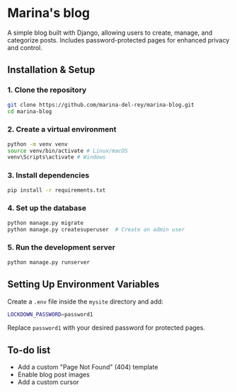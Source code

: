 # Marina's blog
A simple blog built with Django, allowing users to create, manage, and categorize posts. Includes password-protected pages for enhanced privacy and control.

## Installation & Setup
### 1. Clone the repository  
```bash
git clone https://github.com/marina-del-rey/marina-blog.git
cd marina-blog
```

### 2. Create a virtual environment
```bash
python -m venv venv
source venv/bin/activate # Linux/macOS
venv\Scripts\activate # Windows
```

### 3. Install dependencies
```bash
pip install -r requirements.txt
```

### 4. Set up the database
```bash
python manage.py migrate
python manage.py createsuperuser  # Create an admin user
```

### 5. Run the development server
```bash
python manage.py runserver
```

## Setting Up Environment Variables
Create a `.env` file inside the `mysite` directory and add:
```bash
LOCKDOWN_PASSWORD=password1
```
Replace `password1` with your desired password for protected pages.


## To-do list
- Add a custom "Page Not Found" (404) template
- Enable blog post images
- Add a custom cursor

